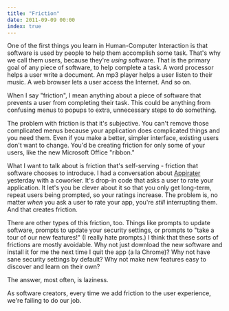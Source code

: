 ```yaml
---
title: "Friction"
date: 2011-09-09 00:00
index: true
---
```


One of the first things you learn in Human-Computer Interaction is that software is used by people to help them accomplish some task. That's why we call them users, because they're _using_&nbsp;software. That is the primary goal of any piece of software, to help complete a task. A word processor helps a user write a document. An mp3 player helps a user listen to their music. A web browser lets a user access the Internet. And so on.

When I say "friction", I mean anything about a piece of software that prevents a user from completing their task. This could be anything from confusing menus to popups to extra, unnecessary steps to do something.

The problem with friction is that it's subjective. You can't remove&nbsp;those complicated menus because your application does complicated things and you need them. Even if you make a better, simpler interface, existing users don't want to change. You'd be creating friction for only some of your users, like the new Microsoft Office "ribbon."

What I want to talk about is friction that's self-serving - friction that software chooses to introduce. I had a conversation about [Appirater](http://arashpayan.com/blog/2009/09/07/presenting-appirater/) yesterday with a coworker. It's drop-in code that asks a user to rate your application. It let's you be clever about it so that you only get long-term, repeat users being prompted, so your ratings increase. The problem is, no matter _when_&nbsp;you ask a user to rate your app, you're _still_ interrupting them. And that creates friction.

There are other types of this friction, too. Things like prompts to update software, prompts to update your security settings, or prompts to "take a tour of our new features!" (I really hate prompts.) I think that these sorts of frictions are mostly avoidable. Why not just download the new software and install it for me the next time I quit the app (a la Chrome)? Why not have sane security settings by default? Why not make new features easy to discover and learn on their own?

The answer, most often, is laziness.

As software creators, every time we add friction to the user experience, we're failing to do our job.

<!-- more -->
